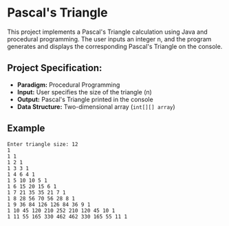 # Pascal's Triangle

This project implements a Pascal's Triangle calculation using Java and procedural programming. 
The user inputs an integer n, and the program generates and displays the corresponding Pascal's Triangle on the console.

## Project Specification:

- **Paradigm:** Procedural Programming  
- **Input:** User specifies the size of the triangle (n)  
- **Output:** Pascal's Triangle printed in the console  
- **Data Structure:** Two-dimensional array (`int[][] array`)  

## Example
```
Enter triangle size: 12
1 
1 1 
1 2 1 
1 3 3 1 
1 4 6 4 1 
1 5 10 10 5 1 
1 6 15 20 15 6 1 
1 7 21 35 35 21 7 1 
1 8 28 56 70 56 28 8 1 
1 9 36 84 126 126 84 36 9 1 
1 10 45 120 210 252 210 120 45 10 1 
1 11 55 165 330 462 462 330 165 55 11 1 
```
